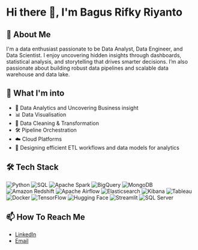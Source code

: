 # Hi there 👋, I'm Bagus Rifky Riyanto 

## 🚀 About Me
I'm a data enthusiast passionate to be Data Analyst, Data Engineer, and Data Scientist. I enjoy uncovering hidden insights through dashboards, statistical analysis, and storytelling that drives smarter decisions. I’m also passionate about building robust data pipelines and scalable data warehouse and data lake.

## 🚀 What I'm into
- 🧠 Data Analytics and Uncovering Business insight
- 📊 Data Visualisation
- 🧹 Data Cleaning & Transformation
- 🛠️ Pipeline Orchestration 
- ☁️ Cloud Platforms
- 💾 Designing efficient ETL workflows and data models for analytics

## 🛠️ Tech Stack
![Python](https://img.shields.io/badge/Python-3776AB?style=for-the-badge&logo=python&logoColor=white)
![SQL](https://img.shields.io/badge/SQL-003B57?style=for-the-badge&logo=postgresql&logoColor=white)
![Apache Spark](https://img.shields.io/badge/Apache_Spark-E25A1C?style=for-the-badge&logo=apachespark&logoColor=white)
![BigQuery](https://img.shields.io/badge/BigQuery-4285F4?style=for-the-badge&logo=googlebigquery&logoColor=white)
![MongoDB](https://img.shields.io/badge/MongoDB-47A248?style=for-the-badge&logo=mongodb&logoColor=white)
![Amazon Redshift](https://img.shields.io/badge/AWS_Redshift-8C4FFF?style=for-the-badge&logo=amazonaws&logoColor=white)
![Apache Airflow](https://img.shields.io/badge/Apache_Airflow-017CEE?style=for-the-badge&logo=apacheairflow&logoColor=white)
![Elasticsearch](https://img.shields.io/badge/Elasticsearch-005571?style=for-the-badge&logo=elasticsearch&logoColor=white)
![Kibana](https://img.shields.io/badge/Kibana-005571?style=for-the-badge&logo=elastic&logoColor=white)
![Tableau](https://img.shields.io/badge/Tableau-E97627?style=for-the-badge&logo=tableau&logoColor=white)
![Docker](https://img.shields.io/badge/Docker-2496ED?style=for-the-badge&logo=docker&logoColor=white)
![TensorFlow](https://img.shields.io/badge/TensorFlow-FF6F00?style=for-the-badge&logo=tensorflow&logoColor=white)
![Hugging Face](https://img.shields.io/badge/HuggingFace-FFD21F?style=for-the-badge&logo=huggingface&logoColor=black)
![Streamlit](https://img.shields.io/badge/Streamlit-FF4B4B?style=for-the-badge&logo=streamlit&logoColor=white)
![SQL Server](https://img.shields.io/badge/SQL_Server-CC2927?style=for-the-badge&logo=microsoftsqlserver&logoColor=white)



## 📫 How To Reach Me
- [LinkedIn](https://linkedin.com/in/YOUR_USERNAME)
- [Email](bagusrifky7@gmail.com)

